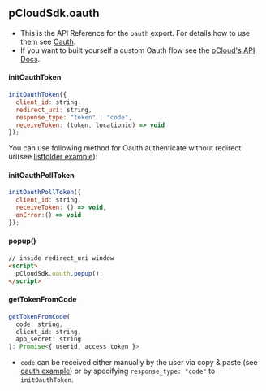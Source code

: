 ## pCloudSdk.oauth

* This is the API Reference for the `oauth` export. For details how to use them see [Oauth](oauth.md).
* If you want to built yourself a custom Oauth flow see the [pCloud's API Docs](https://docs.pcloud.com/methods/oauth_2.0/index.html).

#### initOauthToken

```js
initOauthToken({
  client_id: string,
  redirect_uri: string,
  response_type: "token" | "code",
  receiveToken: (token, locationid) => void
});
```

You can use following method for Oauth authenticate without redirect uri(see [listfolder example](../examples/listfolder.html)):

#### initOauthPollToken

```js
initOauthPollToken({
  client_id: string,
  receiveToken: () => void,
  onError:() => void
});
```

#### popup()

```html
// inside redirect_uri window
<script>
  pCloudSdk.oauth.popup();
</script>
```


#### getTokenFromCode

```js
getTokenFromCode(
  code: string,
  client_id: string,
  app_secret: string
): Promise<{ userid, access_token }>
```

* `code` can be received either manually by the user via copy & paste (see [oauth example](../examples/node/token.js)) or by specifying `response_type: "code"` to `initOauthToken`.
